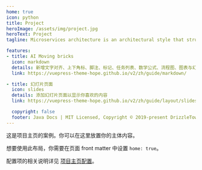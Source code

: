 ```yaml
---
home: true
icon: python
title: Project 
heroImage: /assets/img/project.jpg
heroText: Project 
tagline: Microservices architecture is an architectural style that structures an application as a collection of small, loosely coupled, and independently deployable services. 

features:
- title: AI Moving bricks
  icon: markdown
  details: 新增文字对齐、上下角标、脚注、标记、任务列表、数学公式、流程图、图表与幻灯片支持
  link: https://vuepress-theme-hope.github.io/v2/zh/guide/markdown/

- title: 幻灯片页面
  icon: slides
  details: 添加幻灯片页面以显示你喜欢的内容
  link: https://vuepress-theme-hope.github.io/v2/zh/guide/layout/slides

  copyright: false
  footer: Java Docs | MIT Licensed, Copyright © 2019-present DrizzleTow
---
```


这是项目主页的案例。你可以在这里放置你的主体内容。

想要使用此布局，你需要在页面 front matter 中设置 `home: true`。

配置项的相关说明详见 [项目主页配置](https://vuepress-theme-hope.github.io/v2/zh/guide/layout/home/)。
